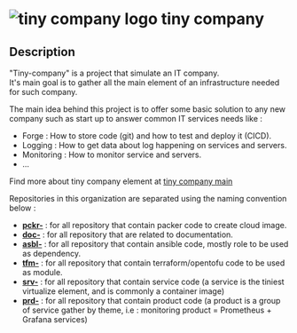 # ![tiny company logo](./images/logos/favicon.ico) tiny company

## Description

"Tiny-company" is a project that simulate an IT company. <br>
It's main goal is to gather all the main element of an infrastructure needed for such company. <br>

The main idea behind this project is to offer some basic solution to any new company such as start up to answer common IT services needs like :
- Forge : How to store code (git) and how to test and deploy it (CICD).
- Logging : How to get data about log happening on services and servers.
- Monitoring : How to monitor service and servers.
- ...

Find more about tiny company element at [tiny company main](https://github.com/tiny-company/tiny-company-main)

Repositories in this organization are separated using the naming convention below :
- [**pckr-**](https://github.com/orgs/tiny-company/repositories?q=topic%3Apckr) : for all repository that contain packer code to create cloud image.
- [**doc-**](https://github.com/orgs/tiny-company/repositories?q=topic%3Adocs) : for all repository that are related to documentation.
- [**asbl-**](https://github.com/orgs/tiny-company/repositories?q=topic%3Aasbl) : for all repository that contain ansible code, mostly role to be used as dependency.
- [**tfm-**](https://github.com/orgs/tiny-company/repositories?q=topic%3Atfmodule) : for all repository that contain terraform/opentofu code to be used as module.
- [**srv-**](https://github.com/orgs/tiny-company/repositories?q=topic%3Asrv) : for all repository that contain service code (a service is the tiniest virtualize element, and is commonly a container image)
- [**prd-**](https://github.com/orgs/tiny-company/repositories?q=topic%3Aprd) : for all repository that contain product code (a product is a group of service gather by theme, i.e : monitoring product = Prometheus + Grafana services)